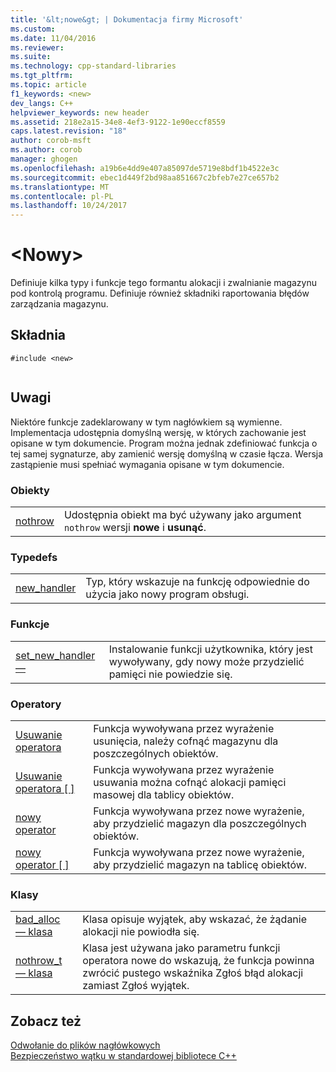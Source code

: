 ```yaml
---
title: '&lt;nowe&gt; | Dokumentacja firmy Microsoft'
ms.custom: 
ms.date: 11/04/2016
ms.reviewer: 
ms.suite: 
ms.technology: cpp-standard-libraries
ms.tgt_pltfrm: 
ms.topic: article
f1_keywords: <new>
dev_langs: C++
helpviewer_keywords: new header
ms.assetid: 218e2a15-34e8-4ef3-9122-1e90eccf8559
caps.latest.revision: "18"
author: corob-msft
ms.author: corob
manager: ghogen
ms.openlocfilehash: a19b6e4dd9e407a85097de5719e8bdf1b4522e3c
ms.sourcegitcommit: ebec1d449f2bd98aa851667c2bfeb7e27ce657b2
ms.translationtype: MT
ms.contentlocale: pl-PL
ms.lasthandoff: 10/24/2017
---
```

# <a name="ltnewgt"></a>&lt;Nowy&gt;
Definiuje kilka typy i funkcje tego formantu alokacji i zwalnianie magazynu pod kontrolą programu. Definiuje również składniki raportowania błędów zarządzania magazynu.  
  
## <a name="syntax"></a>Składnia  
  
```  
#include <new>  
  
```  
  
## <a name="remarks"></a>Uwagi  
 Niektóre funkcje zadeklarowany w tym nagłówkiem są wymienne. Implementacja udostępnia domyślną wersję, w których zachowanie jest opisane w tym dokumencie. Program można jednak zdefiniować funkcja o tej samej sygnaturze, aby zamienić wersję domyślną w czasie łącza. Wersja zastąpienie musi spełniać wymagania opisane w tym dokumencie.  
  
### <a name="objects"></a>Obiekty  
  
|||  
|-|-|  
|[nothrow](../standard-library/new-functions.md#nothrow)|Udostępnia obiekt ma być używany jako argument `nothrow` wersji **nowe** i **usunąć**.|  
  
### <a name="typedefs"></a>Typedefs  
  
|||  
|-|-|  
|[new_handler](../standard-library/new-typedefs.md#new_handler)|Typ, który wskazuje na funkcję odpowiednie do użycia jako nowy program obsługi.|  
  
### <a name="functions"></a>Funkcje  
  
|||  
|-|-|  
|[set_new_handler —](../standard-library/new-functions.md#set_new_handler)|Instalowanie funkcji użytkownika, który jest wywoływany, gdy nowy może przydzielić pamięci nie powiedzie się.|  
  
### <a name="operators"></a>Operatory  
  
|||  
|-|-|  
|[Usuwanie operatora](../standard-library/new-operators.md#op_delete)|Funkcja wywoływana przez wyrażenie usunięcia, należy cofnąć magazynu dla poszczególnych obiektów.|  
|[Usuwanie operatora &#91; &#93;](../standard-library/new-operators.md#op_delete_arr)|Funkcja wywoływana przez wyrażenie usuwania można cofnąć alokacji pamięci masowej dla tablicy obiektów.|  
|[nowy operator](../standard-library/new-operators.md#op_new)|Funkcja wywoływana przez nowe wyrażenie, aby przydzielić magazyn dla poszczególnych obiektów.|  
|[nowy operator &#91; &#93;](../standard-library/new-operators.md#op_new_arr)|Funkcja wywoływana przez nowe wyrażenie, aby przydzielić magazyn na tablicę obiektów.|  
  
### <a name="classes"></a>Klasy  
  
|||  
|-|-|  
|[bad_alloc — klasa](../standard-library/bad-alloc-class.md)|Klasa opisuje wyjątek, aby wskazać, że żądanie alokacji nie powiodła się.|  
|[nothrow_t — klasa](../standard-library/nothrow-t-structure.md)|Klasa jest używana jako parametru funkcji operatora nowe do wskazują, że funkcja powinna zwrócić pustego wskaźnika Zgłoś błąd alokacji zamiast Zgłoś wyjątek.|  
  
## <a name="see-also"></a>Zobacz też  
 [Odwołanie do plików nagłówkowych](../standard-library/cpp-standard-library-header-files.md)   
 [Bezpieczeństwo wątku w standardowej bibliotece C++](../standard-library/thread-safety-in-the-cpp-standard-library.md)



